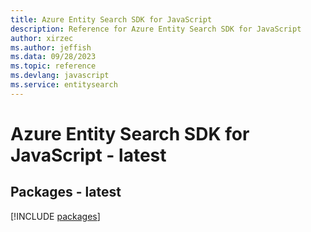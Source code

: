 ```yaml
---
title: Azure Entity Search SDK for JavaScript
description: Reference for Azure Entity Search SDK for JavaScript
author: xirzec
ms.author: jeffish
ms.data: 09/28/2023
ms.topic: reference
ms.devlang: javascript
ms.service: entitysearch
---
```

# Azure Entity Search SDK for JavaScript - latest
## Packages - latest
[!INCLUDE [packages](entity-search-index.md)]